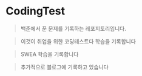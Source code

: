 ﻿# CodingTest

> 백준에서 푼 문제를 기록하는 레포지토리입니다.

> 이것이 취업을 위한 코딩테스트다 학습을 기록합니다

> SWEA 학습을 기록합니다

> 

> 추가적으로 블로그에 기록하고 있습니다
